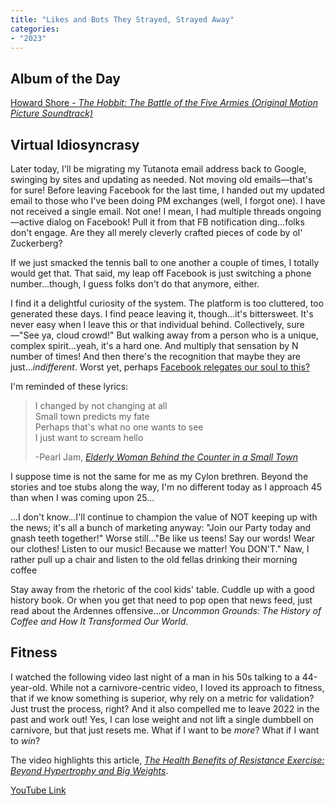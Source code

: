 ```yaml
---
title: "Likes and Bots They Strayed, Strayed Away"
categories:
- "2023"
---
```


## Album of the Day 

[Howard Shore - *The Hobbit: The Battle of the Five Armies (Original Motion Picture Soundtrack)*](https://music.youtube.com/playlist?list=OLAK5uy_mwcEjcBnQJ2q3jW2pXGYVeqSD54CjEkN8&feature=share)

## Virtual Idiosyncrasy

Later today, I'll be migrating my Tutanota email address back to Google, swinging by sites and updating as needed.  Not moving old emails—that's for sure!  Before leaving Facebook for the last time, I handed out my updated email to those who I've been doing PM exchanges (well, I forgot one).  I have not received a single email.  Not one!  I mean, I had multiple threads ongoing—active dialog on Facebook!  Pull it from that FB notification ding...folks don't engage.  Are they all merely cleverly crafted pieces of code by ol' Zuckerberg?  

If we just smacked the tennis ball to one another a couple of times, I totally would get that.  That said, my leap off Facebook is just switching a phone number...though, I guess folks don't do that anymore, either.

I find it a delightful curiosity of the system.  The platform is too cluttered, too generated these days.  I find peace leaving it, though...it's bittersweet.  It's never easy when I leave this or that individual behind.  Collectively, sure—"See ya, cloud crowd!"  But walking away from a person who is a unique, complex spirit...yeah, it's a hard one.  And multiply that sensation by N number of times!  And then there's the recognition that maybe they are just...*indifferent*.  Worst yet, perhaps [Facebook relegates our soul to this?](https://www.youtube.com/watch?v=gg7UGh1GqA0)

I'm reminded of these lyrics:

> I changed by not changing at all  
Small town predicts my fate  
Perhaps that's what no one wants to see  
I just want to scream hello  
>
> -Pearl Jam, *[Elderly Woman Behind the Counter in a Small Town](https://music.youtube.com/watch?v=2jcp8X-OnFg&feature=share)*

I suppose time is not the same for me as my Cylon brethren.  Beyond the stories and toe stubs along the way, I'm no different today as I approach 45 than when I was coming upon 25...

...I don't know...I'll continue to champion the value of NOT keeping up with the news; it's all a bunch of marketing anyway: "Join our Party today and gnash teeth together!"  Worse still..."Be like us teens!  Say our words!  Wear our clothes!  Listen to our music!  Because we matter!  You DON'T."  Naw, I rather pull up a chair and listen to the old fellas drinking their morning coffee  

Stay away from the rhetoric of the cool kids' table.  Cuddle up with a good history book.  Or when you get that need to pop open that news feed, just read about the Ardennes offensive...or *Uncommon Grounds: The History of Coffee and How It Transformed Our World*.  

## Fitness

I watched the following video last night of a man in his 50s talking to a 44-year-old.  While not a carnivore-centric video, I loved its approach to fitness, that if we know something is superior, why rely on a metric for validation?  Just trust the process, right?  And it also compelled me to leave 2022 in the past and work out!  Yes, I can lose weight and not lift a single dumbbell on carnivore, but that just resets me.  What if I want to be *more*?  What if I want to *win*?

The video highlights this article, *[The Health Benefits of Resistance Exercise: Beyond Hypertrophy and Big Weights](https://journals.lww.com/acsm-esm/pages/articleviewer.aspx?year=2023&issue=01000&article=00002&type=Fulltext)*.

[YouTube Link](https://www.youtube.com/watch?v=dAmLNM5yAFI)